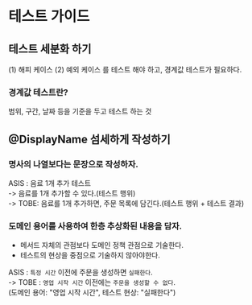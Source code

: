 # 테스트 가이드

## 테스트 세분화 하기

(1) 해피 케이스 (2) 예외 케이스 를 테스트 해야 하고, 경계값 테스트가 필요하다.

### 경계값 테스트란?

범위, 구간, 날짜 등을 기준을 두고 테스트 하는 것

## @DisplayName 섬세하게 작성하기

### 명사의 나열보다는 문장으로 작성하자.

ASIS : 음료 1개 추가 테스트  
-> 음료를 1개 추가할 수 있다.(테스트 행위)  
-> TOBE: 음료를 1개 추가하면, 주문 목록에 담긴다.(테스트 행위 + 테스트 결과)

### 도메인 용어를 사용하여 한층 추상화된 내용을 담자.

- 메서드 자체의 관점보다 도메인 정책 관점으로 기술한다.  
- 테스트의 현상을 중점으로 기술하지 않아야한다.  

ASIS : `특정 시간` 이전에 주문을 생성하면 `실패한다`.  
-> TOBE : `영업 시작 시간` 이전에는 `주문을 생성할 수 없다`.  
(도메인 용어: "영업 시작 시간", 테스트 현상: "실패한다")  
